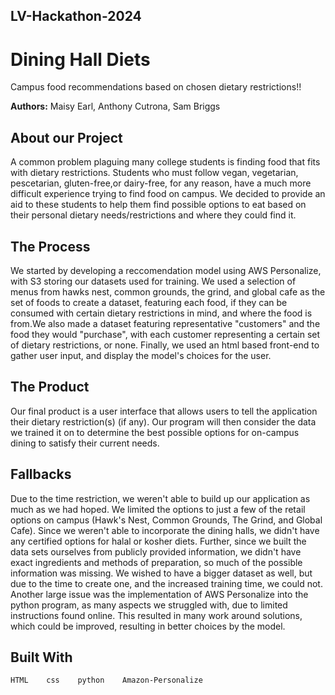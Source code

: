 ## LV-Hackathon-2024 
# Dining Hall Diets
Campus food recommendations based on chosen dietary restrictions!!

**Authors:** Maisy Earl, Anthony Cutrona, Sam Briggs


## About our Project
A common problem plaguing many college students is finding food that fits with dietary restrictions. Students who must follow vegan, vegetarian, pescetarian, gluten-free,or dairy-free, for any reason, have a much more difficult experience trying to find food on campus. We decided to provide an aid to these students to help them find possible options to eat based on their personal dietary needs/restrictions and where they could find it. 

## The Process
We started by developing a reccomendation model using AWS Personalize, with S3 storing our datasets used for training. We used a selection of menus from hawks nest, common grounds, the grind, and global cafe as the set of foods to create a dataset, featuring each food, if they can be consumed with certain dietary restrictions in mind, and where the food is from.We also made a dataset featuring representative "customers" and the food they would "purchase", with each customer representing a certain set of dietary restrictions, or none. Finally, we used an html based front-end to gather user input, and display the model's choices for the user. 

## The Product
Our final product is a user interface that allows users to tell the application their dietary restriction(s) (if any). Our program will then consider the data we trained it on to determine the best possible options for on-campus dining to satisfy their current needs. 

## Fallbacks
Due to the time restriction, we weren't able to build up our application as much as we had hoped. We limited the options to just a few of the retail options on campus (Hawk's Nest, Common Grounds, The Grind, and Global Cafe). Since we weren't able to incorporate the dining halls, we didn't have any certified options for halal or kosher diets. Further, since we built the data sets ourselves from publicly provided information, we didn't have exact ingredients and methods of preparation, so much of the possible information was missing. We wished to have a bigger dataset as well, but due to the time to create one, and the increased training time, we could not. Another large issue was the implementation of AWS Personalize into the python program, as many aspects we struggled with, due to limited instructions found online. This resulted in many work around solutions, which could be improved, resulting in better choices by the model.

## Built With
```
HTML    css    python    Amazon-Personalize
```
